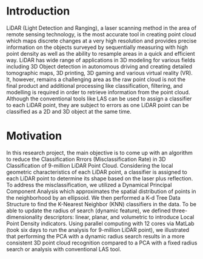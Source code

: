 # Introduction
LiDAR (Light Detection and Ranging), a laser scanning method in the area of remote sensing technology, is the most accurate tool in creating point cloud which maps discrete changes at a very high resolution and provides precise information on the objects surveyed by sequentially measuring with high point density as well as the ability to resample areas in a quick and efficient way. LiDAR has wide range of applications in 3D modeling for various fields including 3D Object detection in autonomous driving and creating detailed tomographic maps, 3D printing, 3D gaming and various virtual reality (VR). It, however, remains a challenging area as the raw point cloud is not
the final product and additional processing like classification, filtering, and modelling is required in order to retrieve information from the point cloud. Although the conventional tools like LAS can be used to assign a classifier to each LiDAR point, they are subject to errors as one LiDAR point can be classified as a 2D and 3D object at the same time.

# Motivation
In this research project, the main objective is to come up with an algorithm to reduce the Classification Rrrors (Misclassification Rate) in 3D Classification of 9-million LiDAR Point Cloud. Considering the local geometric characteristics of each LiDAR point, a classifier is assigned to each LiDAR point to determine its shape based on the laser plus reflection. To address the misclassification, we utilized a Dynamical Principal Component Analysis which approximates the spatial distribution of points in the neighborhood by an ellipsoid. We then performed a K-d Tree Data Structure to find the K-Nearest Neighbor (KNN) classifiers in the data. To be able to update the radius of search (dynamic feature), we defined three-dimensionality descriptors: linear, planar, and volumetric to introduce Local Point Density indicators. Using parallel computing with 12 cores via MatLab (took six days to run the analysis for 9-million LiDAR point), we illustrated that performing the PCA with a dynamic radius search results in a more consistent 3D point cloud recognition compared to a PCA with a fixed radius search or analysis with conventional LAS tool.
